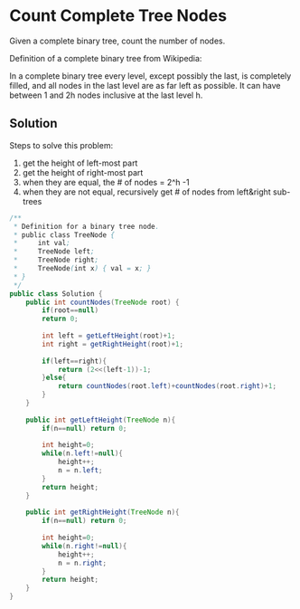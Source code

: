 # Count Complete Tree Nodes

Given a complete binary tree, count the number of nodes.

Definition of a complete binary tree from Wikipedia:

In a complete binary tree every level, except possibly the last, is completely filled, and all nodes in the last level are as far left as possible. It can have between 1 and 2h nodes inclusive at the last level h.

## Solution

Steps to solve this problem:

1. get the height of left-most part
2. get the height of right-most part
3. when they are equal, the # of nodes = 2^h -1
4. when they are not equal, recursively get # of nodes from left&right sub-trees

```java
/**
 * Definition for a binary tree node.
 * public class TreeNode {
 *     int val;
 *     TreeNode left;
 *     TreeNode right;
 *     TreeNode(int x) { val = x; }
 * }
 */
public class Solution {
    public int countNodes(TreeNode root) {
        if(root==null)
        return 0;
 
        int left = getLeftHeight(root)+1;    
        int right = getRightHeight(root)+1;
     
        if(left==right){
            return (2<<(left-1))-1;
        }else{
            return countNodes(root.left)+countNodes(root.right)+1;
        }
    }
     
    public int getLeftHeight(TreeNode n){
        if(n==null) return 0;
     
        int height=0;
        while(n.left!=null){
            height++;
            n = n.left;
        }
        return height;
    }
     
    public int getRightHeight(TreeNode n){
        if(n==null) return 0;
     
        int height=0;
        while(n.right!=null){
            height++;
            n = n.right;
        }
        return height;
    }
}
```